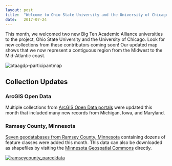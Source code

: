 ```yaml
---
layout: post
title:  "Welcome to Ohio State University and the University of Chicago"
date:   2017-07-24
---
```


This month, we welcomed two new Big Ten Academic Alliance universities to the project, Ohio State University and the University of Chicago.  Look for new collections from these contributors coming soon! Our updated map shows that we now represent a contiguous region from the Midwest to the Mid-Atlantic coast.

![btaagdp-participantmap](https://user-images.githubusercontent.com/2367677/28475541-51ab8cb2-6e12-11e7-90f6-c0a16c560e92.png)

## Collection Updates
### ArcGIS Open Data
Multiple collections from [ArcGIS Open Data portals](https://geo.btaa.org/?f%5Bdct_isPartOf_sm%5D%5B%5D=ArcGIS+Open+Data) were updated this month that included many new records from Michigan, Iowa, and Maryland.

### Ramsey County, Minnesota
[Seven geodatabases from Ramsey County, Minnesota](https://geo.btaa.org/?f%5Bdct_isPartOf_sm%5D%5B%5D=Minnesota+Geospatial+Commons&f%5Bdct_spatial_sm%5D%5B%5D=Ramsey+County%2C+Minnesota%2C+United+States&page=1) containing dozens of feature classes were added this month.  This data can also be downloaded as shapefiles by visiting the [Minnesota Geospatial Commons](https://gisdata.mn.gov/organization/us-mn-co-ramsey) directly.

[![ramseycounty_parceldata](https://user-images.githubusercontent.com/2367677/28476102-5c923534-6e14-11e7-941c-e4eb703fe1fc.png)](https://geo.btaa.org/catalog/50ed2ceb-38c0-480c-933f-82a2b332bae4)
